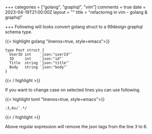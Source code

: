 +++
categories = ["golang", "graphql", "vim"]
comments = true
date = 2023-04-19T21:00:00Z
layout = ""
title = "refactoring in vim - golang & graphql"

+++
Following will looks convert golang struct to a 99design graphql schema type.



{{< highlight golang  "linenos=true, style=emacs">}}

    type Post struct {
      UserID int    `json:"userId"`
      ID     int    `json:"id"`
      Title  string `json:"title"`
      Body   string `json:"body"`
	}


{{< / highlight >}}


If you want to change case on selected lines you can use following.

{{< highlight toml  "linenos=true, style=emacs">}}

    :3,6s/`.*/

{{< / highlight >}}


Above regular expression will remove the json tags from the line 3 to 6.